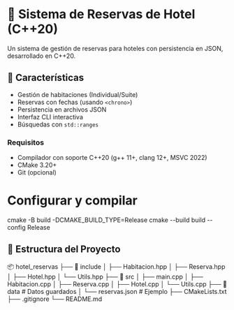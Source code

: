 # 🏨 Sistema de Reservas de Hotel (C++20)

Un sistema de gestión de reservas para hoteles con persistencia en JSON, desarrollado en C++20.

## 🚀 Características
- Gestión de habitaciones (Individual/Suite)
- Reservas con fechas (usando `<chrono>`)
- Persistencia en archivos JSON
- Interfaz CLI interactiva
- Búsquedas con `std::ranges`

### Requisitos
- Compilador con soporte C++20 (g++ 11+, clang 12+, MSVC 2022)
- CMake 3.20+
- Git (opcional)

# Configurar y compilar
cmake -B build -DCMAKE_BUILD_TYPE=Release
cmake --build build --config Release

## 📂 Estructura del Proyecto
📦 hotel_reservas
├── 📂 include
│ ├── Habitacion.hpp
│ ├── Reserva.hpp
│ ├── Hotel.hpp
│ └── Utils.hpp
├── 📂 src
│ ├── main.cpp
│ ├── Habitacion.cpp
│ ├── Reserva.cpp
│ ├── Hotel.cpp
│ └── Utils.cpp
├── 📂 data # Datos guardados
│ └── reservas.json # Ejemplo
├── CMakeLists.txt
├── .gitignore
└── README.md